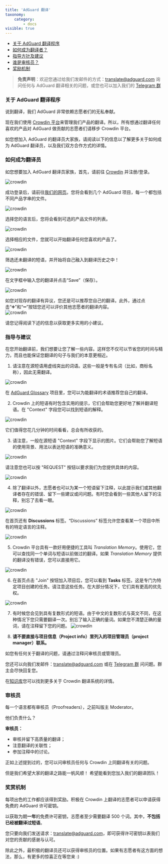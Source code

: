 ```yaml
---
title: 'AdGuard 翻译'
taxonomy:
    category:
        - docs
visible: true 
---
```


* [关于 AdGuard 翻译程序](#program)
* [如何成为翻译者？](#become-translator)
* [指导方针及建议](#guidelines)
* [谁是审核员？](#proofreaders)
* [奖励机制](#rewards)

>**免责声明**：欢迎您通过给我们发邮件的方式：[translate@adguard.com](mailto:translate@adguard.com) 询问任何与 AdGuard 翻译相关的问题，或您也可以加入我们的 [Telegram 群](https://t.me/joinchat/U9KaRKwV7g1K3egN)

<a name="program"></a>
### 关于 AdGuard 翻译程序

说到翻译，我们 AdGuard 非常依赖志愿者们的无私奉献。

现在我们使用 [Crowdin 平台](https://crowdin.com/)来管理我们产品的翻译。所以，所有想通过翻译任何喜欢的产品对 AdGuard 做贡献的志愿者们请移步 Crowdin 平台。

如您想加入 AdGuard 的翻译员大家族，请阅读以下的信息以了解更多关于如何成为 AdGuard 翻译员，以及我们双方合作方式的详情。
<a name="become-translator"></a>

### 如何成为翻译员

如您想要加入 AdGuard 翻译员家族，首先，请前往 [Crowdin](https://crowdin.com/) 并注册/登录。

![crowdin](https://cdn.adguard.com/public/Adguard/kb/en/ag-translations/main-screen.png) 

成功登录后，请前往[我们的网页](https://crowdin.com/profile/adguard/)。您将会看到几个 AdGuard 项目，每一个都包括不同产品字串的文件。

![crowdin](https://cdn.adguard.com/public/Adguard/kb/en/ag-translations/projects.png) 

选择您的语言后，您将会看到可选的产品文件的列表。

![crowdin](https://cdn.adguard.com/public/Adguard/kb/en/ag-translations/languages.png) 

选择相应的文件，您就可以开始翻译任何您喜欢的产品了。

![crowdin](https://cdn.adguard.com/public/Adguard/kb/en/ag-translations/folders_cn.png) 

筛选还未翻译的短语，并开始将自己融入到翻译历史之中！

![crowdin](https://cdn.adguard.com/public/Adguard/kb/en/ag-translations/filter_cn.png) 

在文字框中输入您的翻译并点击“Save”（保存）。

![crowdin](https://cdn.adguard.com/public/Adguard/kb/en/ag-translations/text-box_cn.png) 

如您对现存的翻译有异议，您还是可以推荐您自己的翻译。此外，通过点击“➕”和“➖”按钮您还可以评价其他志愿者的翻译内容。  
![crowdin](https://cdn.adguard.com/public/Adguard/kb/en/ag-translations/vote.png) 

请您记得阅读下述的信息以获取更多实用的小建议。
 
<a name="guidelines"></a>

### 指导与建议

在您开始翻译前，我们想要让您了解一些内容。这样您不仅可以节省您的时间与精力，而且也能保证您翻译的句子与我们的本意更相近。

1. 请注意在源短语用虚线突出的词语。这些一般是专有名词（比如，商标名称），因此无需翻译。

![crowdin](https://cdn.adguard.com/public/Adguard/kb/en/ag-translations/terms_cn.png) 

在 [AdGuard Glossary](https://crowdin.com/project/adguard-glossary) 项目里，您可以为能翻译的术语推荐您自己的翻译。

2. Crowdin 上的短语有时包含实用的提示，它们会帮助您更好地了解并翻译短语。在 "Context" 字段您可以找到短语的解释。

![crowdin](https://cdn.adguard.com/public/Adguard/kb/en/ag-translations/context-note_cn.png) 

它们值得您花几分钟的时间看看，总会有所收获的。

3. 请注意，一般在源短语 "Context" 字段下显示的图片。它们会帮助您了解短语的使用背景、用法以表达短语的准确意义。

![crowdin](https://cdn.adguard.com/public/Adguard/kb/en/ag-translations/screenshot_cn.png) 

请注意您也可以按 "REQUEST" 按钮以要求我们为您提供具体的内容。

![crowdin](https://cdn.adguard.com/public/Adguard/kb/en/ag-translations/request_cn.png) 

4. 除了翻译以外，志愿者也可以为某一个短语留下注释，以此提示我们或其他翻译者存在的错误、留下一些建议或问问题。有时您会看到一些其他人留下的注释，别忘了去看一眼。

![crowdin](https://cdn.adguard.com/public/Adguard/kb/en/ag-translations/comments_cn.png) 

在首页还有 **Discussions** 标签。“Discussions” 标签允许您查看某一个项目中所有的特定语言的注释。

![crowdin](https://cdn.adguard.com/public/Adguard/kb/en/ag-translations/discussions.png) 

5. Crowdin 平台具有一款好用便捷的工具叫 _Translation Memory_。使用它，您可以查找同一个单词与短语以前做过的翻译。如果 _Translation Memory_ 提供的翻译没有错误，您可以直接用它。

![crowdin](https://cdn.adguard.com/public/Adguard/kb/en/ag-translations/tm_cn.png) 

6. 在首页点击 "Join" 按钮加入项目后，您可以看到 **Tasks** 标签。这是专门为特定项目创建的任务。请注意这些任务。在大部分情况下，它们具有更高的优先权。

![crowdin](https://cdn.adguard.com/public/Adguard/kb/en/ag-translations/tasks.png) 

7. 有时候您会见到具有复数形式的短语。由于中文的复数形式与英文不同，在这种情况下您只需要翻译一次。别忘了输入正确的量词。如果您不清楚正确的量词，请在注释留下您的问题。
![crowdin](https://cdn.adguard.com/public/Adguard/kb/en/ag-translations/plurals_cn.png) 

8. **请不要直接与项目信息（Project info）里列入的项目管理员（project manager）联系。**

如您有任何关于翻译的问题，请通过注释问审核员或管理员。

您还可以向我们发邮件：[translate@adguard.com](mailto:translate@adguard.com) 或在 [Telegram 群](https://t.me/joinchat/CBcY6Au3K0AtD35a2r1y8w) 问问题。群主会尽快回复您。

在[知识库](https://support.crowdin.com)您可以找到更多关于 Crowdin 翻译系统的详情。

<a name="proofreaders"></a>
### 审核员

每一个语言都有审核员（Proofreaders），之前叫版主 Moderator。

他们负责什么？

**审核员：**
- 审核并留下高质量的翻译；
- 注意翻译的关联性；
- 参加注释中的讨论。

正如上述提到过的，您可以问审核员任何与 Crowdin 上同翻译有关的问题。

但是我们希望大家的翻译之路能一帆风顺！
希望能看到您加入我们的翻译团队！
<a name="rewards"></a>

### 奖赏机制

每项出色的工作都应该得到奖励。积极在 Crowdin 上翻译的志愿者可以申请获得免费的 AdGuard 许可密钥。

以获取为期**一年**的免费许可密钥，志愿者至少需要翻译 500 个词。其中，**不包括已经被翻译过短语**。

您只要向我们发送请求：[translate@adguard.com](mailto:translate@adguard.com)，即可获得许可密钥以表我们对您的贡献的感谢与认可。

除此之外，最积极的翻译员还可以获得审核员的位置。如果有志愿者有这方面的想法，那么，有更多的惊喜正在等您来 :)
